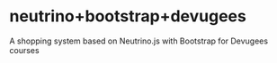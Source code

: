 # neutrino+bootstrap+devugees
A shopping system based on Neutrino.js with Bootstrap for Devugees courses
